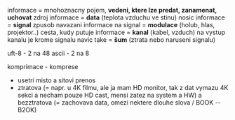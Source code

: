 informace = mnohoznacny pojem, **vedeni, ktere lze predat, zanamenat, uchovat**
zdroj informace = **data** (teplota vzduchu ve stinu)
nosic informace = **signal**
zpusob navazani informace na signal = **modulace** (holub, hlas, projektor..)
cesta, kudy putuje informace = **kanal** (kabel, vzduch)
na vystup kanalu je krome signalu navic take = **šum** (ztrata nebo naruseni signalu)

uft-8 - 2 na 48
ascii - 2 na 8

komprimace - komprese
- usetri misto a sitovi prenos
- ztratova (= napr. u 4K filmu, ale ja mam HD monitor, tak z dat vymazu 4K sekci a necham pouze HD cast, mensi zatez na system a HW) a bezztratova (= zachovava data, omezi nektere dlouhe slova / BOOK -- B2OK)

